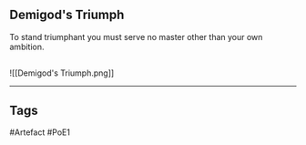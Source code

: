 ## Demigod's Triumph
To stand triumphant you must serve no master other than your own ambition.
##
![[Demigod's Triumph.png]]

---
## Tags
#Artefact
#PoE1